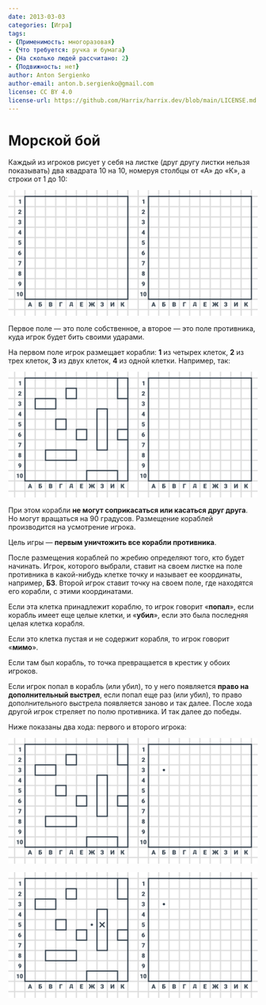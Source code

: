 ```yaml
---
date: 2013-03-03
categories: [Игра]
tags:
- {Применимость: многоразовая}
- {Что требуется: ручка и бумага}
- {На сколько людей рассчитано: 2}
- {Подвижность: нет}
author: Anton Sergienko
author-email: anton.b.sergienko@gmail.com
license: CC BY 4.0
license-url: https://github.com/Harrix/harrix.dev/blob/main/LICENSE.md
---
```


# Морской бой

Каждый из игроков рисует у себя на листке (друг другу листки нельзя показывать) два квадрата 10 на 10, номеруя столбцы от «А» до «К», а строки от 1 до 10:

![Игровое поле игры](img/playing-field_01.svg)

Первое поле — это поле собственное, а второе — это поле противника, куда игрок будет бить своими ударами.

На первом поле игрок размещает корабли: **1** из четырех клеток, **2** из трех клеток, **3** из двух клеток, **4** из одной клетки. Например, так:

![Расположенные корабли](img/playing-field_02.svg)

При этом корабли **не могут соприкасаться или касаться друг друга**. Но могут вращаться на 90 градусов. Размещение кораблей производится на усмотрение игрока.

Цель игры — **первым уничтожить все корабли противника**.

После размещения кораблей по жребию определяют того, кто будет начинать. Игрок, которого выбрали, ставит на своем листке на поле противника в какой-нибудь клетке точку и называет ее координаты, например, **Б3**. Второй игрок ставит точку на своем поле, где находятся его корабли, с этими координатами.

Если эта клетка принадлежит кораблю, то игрок говорит «**попал**», если корабль имеет еще целые клетки, и «**убил**», если это была последняя целая клетка корабля.

Если это клетка пустая и не содержит корабля, то игрок говорит «**мимо**».

Если там был корабль, то точка превращается в крестик у обоих игроков.

Если игрок попал в корабль (или убил), то у него появляется **право на дополнительный выстрел**, если попал еще раз (или убил), то право дополнительного выстрела появляется заново и так далее. После хода другой игрок стреляет по полю противника. И так далее до победы.

Ниже показаны два хода: первого и второго игрока:

![Первый игрок неудачно стреляет «Б3»](img/play_01.svg)

![Второй игрок выстрелом «З5» попадает в корабль, но дополнительным выстрелом «Ж5» промахивается](img/play_02.svg)
